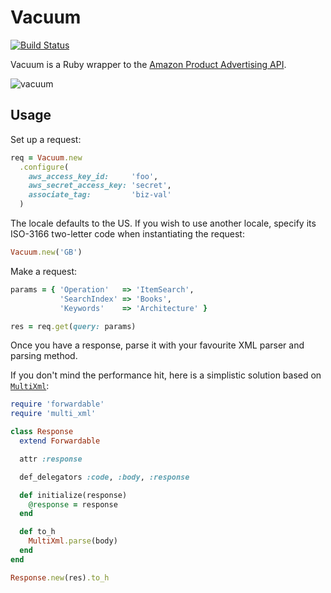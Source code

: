 # Vacuum

[![Build Status][1]][2]

Vacuum is a Ruby wrapper to the [Amazon Product Advertising API][4].

![vacuum][3]

## Usage

Set up a request:

```ruby
req = Vacuum.new
  .configure(
    aws_access_key_id:     'foo',
    aws_secret_access_key: 'secret',
    associate_tag:         'biz-val'
  )
```

The locale defaults to the US. If you wish to use another locale, specify its
ISO-3166 two-letter code when instantiating the request:

```ruby
Vacuum.new('GB')
```

Make a request:

```ruby
params = { 'Operation'   => 'ItemSearch',
           'SearchIndex' => 'Books',
           'Keywords'    => 'Architecture' }

res = req.get(query: params)
```

Once you have a response, parse it with your favourite XML parser and parsing
method.

If you don't mind the performance hit, here is a simplistic solution based on
[`MultiXml`][5]:

```ruby
require 'forwardable'
require 'multi_xml'

class Response
  extend Forwardable

  attr :response

  def_delegators :code, :body, :response

  def initialize(response)
    @response = response
  end

  def to_h
    MultiXml.parse(body)
  end
end

Response.new(res).to_h
```

[1]: https://secure.travis-ci.org/hakanensari/vacuum.png
[2]: http://travis-ci.org/hakanensari/vacuum
[3]: http://f.cl.ly/items/2k2X0e2u0G3k1c260D2u/vacuum.png
[4]: https://affiliate-program.amazon.com/gp/advertising/api/detail/main.html
[5]: https://github.com/sferik/multi_xml
